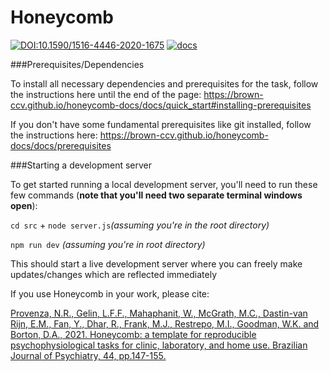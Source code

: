 # Honeycomb

[![DOI:10.1590/1516-4446-2020-1675](https://img.shields.io/badge/DOI-10.1590%2F1516--4446--2020--1675-orange)](https://doi.org/10.1590/1516-4446-2020-1675) [![docs](https://img.shields.io/badge/docs-stable-blue)](https://brown-ccv.github.io/honeycomb-docs/)

###Prerequisites/Dependencies

To install all necessary dependencies and prerequisites for the task, follow the instructions here until the end of the page:
https://brown-ccv.github.io/honeycomb-docs/docs/quick_start#installing-prerequisites

If you don't have some fundamental prerequisites like git installed, follow the instructions here:
https://brown-ccv.github.io/honeycomb-docs/docs/prerequisites

###Starting a development server

To get started running a local development server, you'll need to run these few commands (**note that you'll need two separate terminal windows open**):

`cd src` + `node server.js`_(assuming you're in the root directory)_

`npm run dev` _(assuming you're in root directory)_

This should start a live development server where you can freely make updates/changes which are reflected immediately

If you use Honeycomb in your work, please cite:

[Provenza, N.R., Gelin, L.F.F., Mahaphanit, W., McGrath, M.C., Dastin-van Rijn, E.M., Fan, Y., Dhar, R., Frank, M.J., Restrepo, M.I., Goodman, W.K. and Borton, D.A., 2021. Honeycomb: a template for reproducible psychophysiological tasks for clinic, laboratory, and home use. Brazilian Journal of Psychiatry, 44, pp.147-155.](https://doi.org/10.1590/1516-4446-2020-1675)
